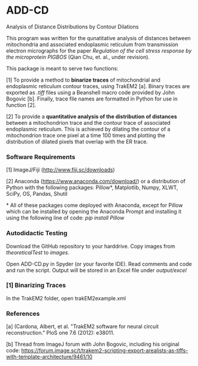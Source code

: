 # ADD-CD
Analysis of Distance Distributions by Contour Dilations

This program was written for the qunatitative analysis of distances between mitochondria and associated endoplasmic reticulum from transmission electron micrographs for the paper *Regulation of the cell stress response by the microprotein PIGBOS* (Qian Chu, et. al., under revision). 

This package is meant to serve two functions: 

[1] To provide a method to **binarize traces** of mitochondrial and endoplasmic reticulum contour traces, using TrakEM2 [a]. Binary traces are exported as *.tiff* files using a Beanshell macro code provided by John Bogovic [b]. Finally, trace file names are formatted in Python for use in function [2]. 

[2] To provide a **quantitative analysis of the distribution of distances** between a mitochondrion trace and the contour trace of associated endoplasmic reticulum. This is achieved by dilating the contour of a mitochondrion trace one pixel at a time 100 times and plotting the distribution of dilated pixels that overlap with the ER trace. 

### Software Requirements
[1] ImageJ/Fiji (http://www.fiji.sc/downloads)

[2] Anaconda (https://www.anaconda.com/download/) or a distribution of Python with the following packages: Pillow*, Matplotlib, Numpy, XLWT, SciPy, OS, Pandas, Shutil

\* All of these packages come deployed with Anaconda, except for Pillow which can be installed by opening the Anaconda Prompt and installing it using the following line of code: *pip install Pillow*

### Autodidactic Testing

Download the GitHub repository to your harddrive. Copy images from *theoreticalTest* to *images*. 

Open ADD-CD.py in Spyder (or your favorite IDE). Read comments and code and run the script. Output will be stored in an Excel file under *output/excel*

### [1] Binarizing Traces
In the TrakEM2 folder, open trakEM2example.xml

### References

[a] (Cardona, Albert, et al. "TrakEM2 software for neural circuit reconstruction." PloS one 7.6 (2012): e38011.

[b] Thread from ImageJ forum with John Bogovic, including his original code: https://forum.image.sc/t/trakem2-scripting-export-arealists-as-tiffs-with-template-architecture/9461/10
